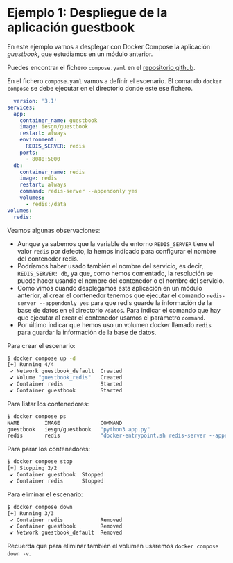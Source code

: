 # Ejemplo 1: Despliegue de la aplicación guestbook

En este ejemplo vamos a desplegar con Docker Compose la aplicación *guestbook*, que estudiamos en un módulo anterior.

Puedes encontrar el fichero `compose.yaml` en el [repositorio github](https://github.com/josedom24/ejemplos_curso_docker_ow).

En el fichero `compose.yaml` vamos a definir el escenario. El comando `docker compose` se debe ejecutar en el directorio donde este ese fichero. 

```yaml
  version: '3.1'
services:
  app:
    container_name: guestbook
    image: iesgn/guestbook
    restart: always
    environment:
      REDIS_SERVER: redis
    ports:
      - 8080:5000
  db:
    container_name: redis
    image: redis
    restart: always
    command: redis-server --appendonly yes
    volumes:
      - redis:/data
volumes:
  redis:
```

Veamos algunas observaciones:

* Aunque ya sabemos que la variable de entorno `REDIS_SERVER` tiene el valor `redis` por defecto, la hemos indicado para configurar el nombre del contenedor redis.
* Podríamos haber usado también el nombre del servicio, es decir, `REDIS_SERVER: db`, ya que, como hemos comentado, la resolución se puede hacer usando el nombre del contenedor o el nombre del servicio.
* Como vimos cuando desplegamos esta aplicación en un módulo anterior, al crear el contenedor tenemos que ejecutar el comando `redis-server --appendonly yes` para que redis guarde la información de la base de datos en el directorio `/datos`. Para indicar el comando que hay que ejecutar al crear el contenedor usamos el parámetro `command`.
* Por último indicar que hemos uso un volumen docker llamado `redis` para guardar la información de la base de datos.

Para crear el escenario:

```bash
$ docker compose up -d
[+] Running 4/4
 ✔ Network guestbook_default  Created                                                            0.3s 
 ✔ Volume "guestbook_redis"   Created                                                            0.0s 
 ✔ Container redis            Started                                                            0.5s 
 ✔ Container guestbook        Started                                                            0.5s
```

Para listar los contenedores:

```bash
$ docker compose ps
NAME        IMAGE             COMMAND                                                SERVICE   CREATED          STATUS          PORTS
guestbook   iesgn/guestbook   "python3 app.py"                                       app       18 seconds ago   Up 16 seconds   0.0.0.0:8080->5000/tcp, :::8080->5000/tcp
redis       redis             "docker-entrypoint.sh redis-server --appendonly yes"   db        18 seconds ago   Up 16 seconds   6379/tcp
```

Para parar los contenedores:

```bash
$ docker compose stop
[+] Stopping 2/2
 ✔ Container guestbook  Stopped                                                                  0.8s 
 ✔ Container redis      Stopped                                                                  0.8s 
```

Para eliminar el escenario:

```bash
$ docker compose down
[+] Running 3/3
 ✔ Container redis            Removed                                                            0.0s 
 ✔ Container guestbook        Removed                                                            0.0s 
 ✔ Network guestbook_default  Removed                                                            0.3s 
```

Recuerda que para eliminar también el volumen usaremos `docker compose down -v`.


